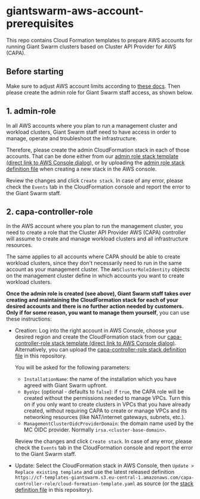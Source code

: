 # giantswarm-aws-account-prerequisites

This repo contains Cloud Formation templates to prepare AWS accounts for running Giant Swarm clusters based on Cluster API Provider for AWS (CAPA).

## Before starting

Make sure to adjust AWS account limits according to [these docs](https://docs.giantswarm.io/getting-started/prepare-your-provider-infrastructure/aws/#quotas). Then please create the admin role for Giant Swarm staff access, as shown below.

## 1. admin-role

In all AWS accounts where you plan to run a management cluster and workload clusters, Giant Swarm staff need to have access in order to manage, operate and troubleshoot the infrastructure.

Therefore, please create the admin CloudFormation stack in each of those accounts. That can be done either from our [admin role stack template (direct link to AWS Console dialog)](https://eu-central-1.console.aws.amazon.com/cloudformation/home?region=eu-central-1#/stacks/quickcreate?templateURL=https://cf-templates-giantswarm.s3.eu-central-1.amazonaws.com/admin-role/cloud-formation-template.yaml&stackName=GiantSwarmAdminRoleBootstrap&&param_AdminRoleName=GiantSwarmAdmin), or by uploading the [admin role stack definition file](./admin-role/cloud-formation-template.yaml) when creating a new stack in the AWS console.

Review the changes and click `Create stack`. In case of any error, please check the `Events` tab in the CloudFormation console and report the error to the Giant Swarm staff.

## 2. capa-controller-role

In the AWS account where you plan to run the management cluster, you need to create a role that the Cluster API Provider AWS (CAPA) controller will assume to create and manage workload clusters and all infrastructure resources.

The same applies to all accounts where CAPA should be able to create workload clusters, since they don't necessarily need to run in the same account as your management cluster. The `AWSClusterRoleIdentity` objects on the management cluster define in which accounts you want to create workload clusters.

**Once the admin role is created (see above), Giant Swarm staff takes over creating and maintaining the CloudFormation stack for each of your desired accounts and there is no further action needed by customers. Only if for some reason, you want to manage them yourself**, you can use these instructions:

- Creation: Log into the right account in AWS Console, choose your desired region and create the CloudFormation stack from our [capa-controller-role stack template (direct link to AWS Console dialog)](https://eu-central-1.console.aws.amazon.com/cloudformation/home?region=eu-central-1#/stacks/quickcreate?templateURL=https://cf-templates-giantswarm.s3.eu-central-1.amazonaws.com/capa-controller-role/cloud-formation-template.yaml&stackName=CAPAControllerRoleBootstrap&param_InstallationName=CHANGE_THIS_FOR_THE_INSTALLATION_NAME&param_ManagementClusterOidcProviderDomain=MANAGEMENT_CLUSTER_OIDC_PROVIDER_DOMAIN). Alternatively, you can upload the [capa-controller-role stack definition file](./capa-controller-role/cloud-formation-template.yaml) in this repository.

  You will be asked for the following parameters:

  - `InstallationName`: the name of the installation which you have agreed with Giant Swarm upfront.
  - `ByoVpc` (optional - defaults to `false`): if `true`, the CAPA role will be created without the permissions needed to manage VPCs. Turn this on if you only want to create clusters in VPCs that you have already created, without requiring CAPA to create or manage VPCs and its networking resources (like NAT/internet gateways, subnets, etc.).
  - `ManagementClusterOidcProviderDomain`: the domain name used by the MC OIDC provider. Normally `irsa.<cluster-base-domain>`.

  Review the changes and click `Create stack`. In case of any error, please check the `Events` tab in the CloudFormation console and report the error to the Giant Swarm staff.
- Update: Select the CloudFormation stack in AWS Console, then `Update > Replace existing template` and use the latest released definition `https://cf-templates-giantswarm.s3.eu-central-1.amazonaws.com/capa-controller-role/cloud-formation-template.yaml` as source (or the [stack definition file](./capa-controller-role/cloud-formation-template.yaml) in this repository).
